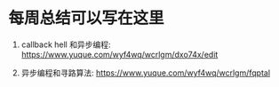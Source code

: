 # 每周总结可以写在这里

1. callback hell 和异步编程: https://www.yuque.com/wyf4wq/wcrlgm/dxo74x/edit

2. 异步编程和寻路算法: https://www.yuque.com/wyf4wq/wcrlgm/fqptal